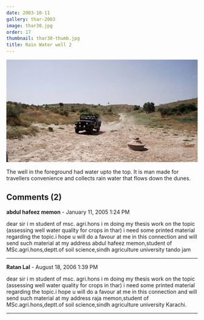 ```yaml
---
date: 2003-10-11
gallery: thar-2003
image: thar30.jpg
order: 17
thumbnail: thar30-thumb.jpg
title: Rain Water well 2
---
```


![Rain Water well 2](./thar30.jpg)

The well in the foreground had water upto the top. It is man made for travellers convenience and collects rain water that flows down the dunes.

<div id="comments">

## Comments (2)

**abdul hafeez memon** - January 11, 2005  1:24 PM

dear sir i m student of msc. agri.hons
i m doing my thesis work on the topic (assessing well water quality for crops in thar) i need some printed material regarding the topic.i hope u will do a favour at me in this connection and will send such material at my address
abdul hafeez memon,student of MSc.agri.hons,deptt.of soil science,sindh agriculture university tando jam

---

**Ratan Lal** - August 18, 2006  1:39 PM

dear sir i m student of msc. agri.hons
i m doing my thesis work on the topic (assessing well water quality for crops in thar) i need some printed material regarding the topic.i hope u will do a favour at me in this connection and will send such material at my address
raja memon,student of MSc.agri.hons,deptt.of soil science,sindh agriculture university Karachi.

---

</div>